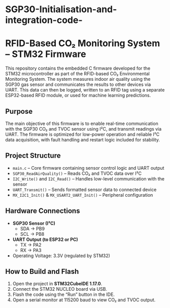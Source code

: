 # SGP30-Initialisation-and-integration-code-
# RFID-Based CO₂ Monitoring System – STM32 Firmware

This repository contains the embedded C firmware developed for the STM32 microcontroller as part of the RFID-based CO₂ Environmental Monitoring System. The system measures indoor air quality using the SGP30 gas sensor and communicates the results to other devices via UART. This data can then be logged, written to an RFID tag using a separate ESP32-based RFID module, or used for machine learning predictions.

## Purpose

The main objective of this firmware is to enable real-time communication with the SGP30 CO₂ and TVOC sensor using I²C, and transmit readings via UART. The firmware is optimized for low-power operation and reliable I²C data acquisition, with fault handling and restart logic included for stability.

## Project Structure

- `main.c` – Core firmware containing sensor control logic and UART output
- `SGP30_ReadAirQuality()` – Reads CO₂ and TVOC data over I²C
- `I2C_Write()` and `I2C_Read()` – Handles low-level communication with the sensor
- `UART_Transmit()` – Sends formatted sensor data to connected device
- `MX_I2C1_Init()` & `MX_USART2_UART_Init()` – Peripheral configuration

## Hardware Connections

- **SGP30 Sensor (I²C)**
  - SDA → PB9
  - SCL → PB8
- **UART Output (to ESP32 or PC)**
  - TX → PA2
  - RX → PA3
- Operating Voltage: 3.3V (regulated by STM32)

## How to Build and Flash

1. Open the project in **STM32CubeIDE 1.17.0**.
2. Connect the STM32 NUCLEO board via USB.
3. Flash the code using the “Run” button in the IDE.
4. Open a serial monitor at 115200 baud to view CO₂ and TVOC output.

